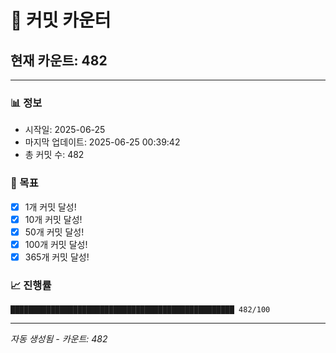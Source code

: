 # 🔢 커밋 카운터

## 현재 카운트: 482

---

### 📊 정보
- 시작일: 2025-06-25
- 마지막 업데이트: 2025-06-25 00:39:42
- 총 커밋 수: 482

### 🎯 목표
- [x] 1개 커밋 달성!
- [x] 10개 커밋 달성!
- [x] 50개 커밋 달성!
- [x] 100개 커밋 달성!
- [x] 365개 커밋 달성!

### 📈 진행률
```
██████████████████████████████████████████████████ 482/100
```

---
*자동 생성됨 - 카운트: 482*
